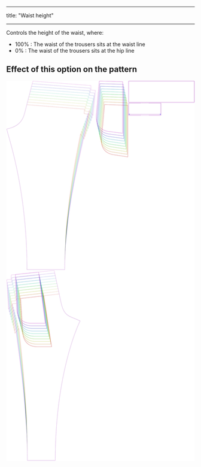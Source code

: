 ***

title: "Waist height"

***

Controls the height of the waist, where:

- 100% : The waist of the trousers sits at the waist line
- 0% : The waist of the trousers sits at the hip line

## Effect of this option on the pattern

![This image shows the effect of this option by superimposing several variants that have a different value for this option](paco_waistheight_sample.svg "Effect of this option on the pattern")
